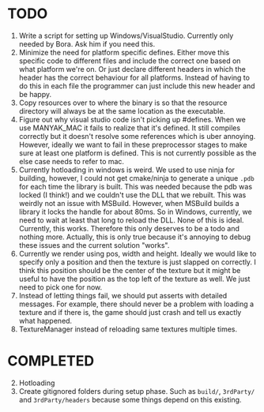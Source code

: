 # TODO
1. Write a script for setting up Windows/VisualStudio. Currently only needed by Bora. Ask him if you need this.
4. Minimize the need for platform specific defines. Either move this specific code to different files and include the correct one based on what platform we're on. Or just declare different headers in which the header has the correct behaviour for all platforms. Instead of having to do this in each file the programmer can just include this new header and be happy.
5. Copy resources over to where the binary is so that the resource directory will always be at the same location as the executable.
6. Figure out why visual studio code isn't picking up #defines. When we use MANYAK_MAC it fails to realize that it's defined. It still compiles correctly but it doesn't resolve some references which is uber annoying. However, ideally we want to fail in these preprocessor stages to make sure at least one platform is defined. This is not currently possible as the else case needs to refer to mac.
7. Currently hotloading in windows is weird. We used to use ninja for building, however, I could not get cmake/ninja to generate a unique `.pdb` for each time the library is built. This was needed because the pdb was locked (I think!) and we couldn't use the DLL that we rebuilt. This was weirdly not an issue with MSBuild. However, when MSBuild builds a library it locks the handle for about 80ms. So in Windows, currently, we need to wait at least that long to reload the DLL. None of this is ideal. Currently, this works. Therefore this only deserves to be a todo and nothing more. Actually, this is only true because it's annoying to debug these issues and the current solution "works".
8. Currently we render using pos, width and height. Ideally we would like to specify only a position and then the texture is just slapped on correctly. I think this position should be the center of the texture but it might be useful to have the position as the top left of the texture as well. We just need to pick one for now.
9. Instead of letting things fail, we should put asserts with detailed messages. For example, there should never be a problem with loading a texture and if there is, the game should just crash and tell us exactly what happened.
10. TextureManager instead of reloading same textures multiple times.

# COMPLETED
2. Hotloading
3. Create gitignored folders during setup phase. Such as `build/`, `3rdParty/` and `3rdParty/headers` because some things depend on this existing.